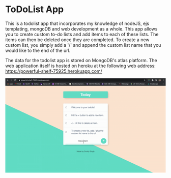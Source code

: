 # ToDoList App

This is a todolist app that incorporates my knowledge of nodeJS, ejs templating, mongoDB and web development as a whole. This app allows you to create custom to-do lists and add items to each of these lists. The items can then be deleted once they are completed. To create a new custom list, you simply add a '/' and append the custom list name that you would like to the end of the url.

The data for the todolist app is stored on MongoDB's atlas platform. The web application itself is hosted on heroku at the following web address: https://powerful-shelf-75925.herokuapp.com/


![Web App Demo](todolist.gif)
